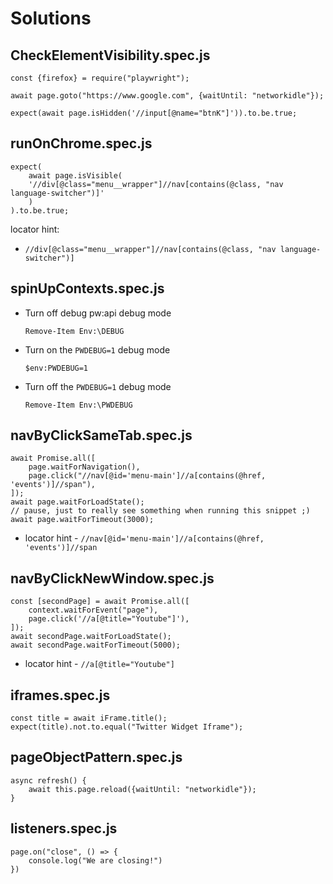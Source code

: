 # Solutions

## CheckElementVisibility.spec.js

    const {firefox} = require("playwright");

    await page.goto("https://www.google.com", {waitUntil: "networkidle"});

    expect(await page.isHidden('//input[@name="btnK"]')).to.be.true;

## runOnChrome.spec.js

    expect(
        await page.isVisible(
        '//div[@class="menu__wrapper"]//nav[contains(@class, "nav language-switcher")]'
        )
    ).to.be.true;

locator hint:

- `//div[@class="menu__wrapper"]//nav[contains(@class, "nav language-switcher")]`

## spinUpContexts.spec.js

- Turn off debug pw:api debug mode
    ```
    Remove-Item Env:\DEBUG
    ```

- Turn on the `PWDEBUG=1` debug mode
    ```
    $env:PWDEBUG=1
    ```

- Turn off the `PWDEBUG=1` debug mode
    ```
    Remove-Item Env:\PWDEBUG
    ```

## navByClickSameTab.spec.js

    await Promise.all([
        page.waitForNavigation(),
        page.click("//nav[@id='menu-main']//a[contains(@href, 'events')]//span"),
    ]);
    await page.waitForLoadState();
    // pause, just to really see something when running this snippet ;)
    await page.waitForTimeout(3000);
    
- locator hint - `//nav[@id='menu-main']//a[contains(@href, 'events')]//span`

## navByClickNewWindow.spec.js

    const [secondPage] = await Promise.all([
        context.waitForEvent("page"),
        page.click('//a[@title="Youtube"]'),
    ]);
    await secondPage.waitForLoadState();
    await secondPage.waitForTimeout(5000);

- locator hint - `//a[@title="Youtube"]`

## iframes.spec.js

    const title = await iFrame.title();
    expect(title).not.to.equal("Twitter Widget Iframe");

## pageObjectPattern.spec.js

    async refresh() {
        await this.page.reload({waitUntil: "networkidle"});
    }

## listeners.spec.js

    page.on("close", () => {
        console.log("We are closing!")
    })